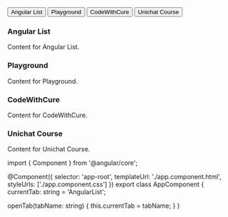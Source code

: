 <div class="tab">
  <button class="tablinks" (click)="openTab('AngularList')">Angular List</button>
  <button class="tablinks" (click)="openTab('Playground')">Playground</button>
  <button class="tablinks" (click)="openTab('CodeWithCure')">CodeWithCure</button>
  <button class="tablinks" (click)="openTab('UnichatCourse')">Unichat Course</button>
</div>

<!-- Tab content -->
<div id="AngularList" class="tabcontent" *ngIf="currentTab === 'AngularList'">
  <h3>Angular List</h3>
  <p>Content for Angular List.</p>
</div>

<div id="Playground" class="tabcontent" *ngIf="currentTab === 'Playground'">
  <h3>Playground</h3>
  <p>Content for Playground.</p>
</div>

<div id="CodeWithCure" class="tabcontent" *ngIf="currentTab === 'CodeWithCure'">
  <h3>CodeWithCure</h3>
  <p>Content for CodeWithCure.</p>
</div>

<div id="UnichatCourse" class="tabcontent" *ngIf="currentTab === 'UnichatCourse'">
  <h3>Unichat Course</h3>
  <p>Content for Unichat Course.</p>
</div>
import { Component } from '@angular/core';

@Component({
  selector: 'app-root',
  templateUrl: './app.component.html',
  styleUrls: ['./app.component.css']
})
export class AppComponent {
  currentTab: string = 'AngularList';

  openTab(tabName: string) {
    this.currentTab = tabName;
  }
}

